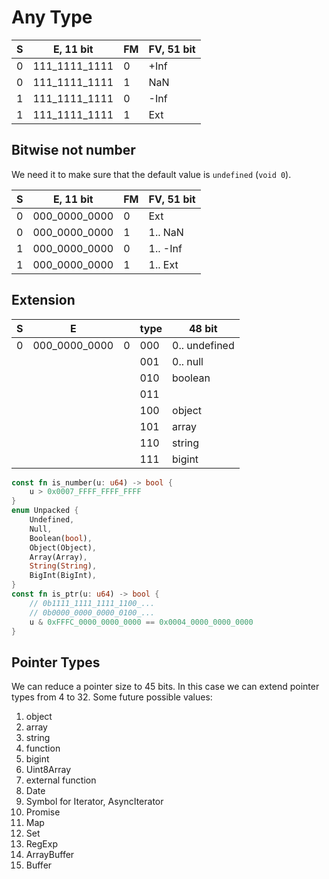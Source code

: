 # Any Type

|S|E, 11 bit    |FM|FV, 51 bit|
|-|-------------|--|----------|
|0|111_1111_1111|0 |+Inf      |
|0|111_1111_1111|1 |NaN       |
|1|111_1111_1111|0 |-Inf      |
|1|111_1111_1111|1 |Ext       |

## Bitwise not number

We need it to make sure that the default value is `undefined` (`void 0`).

|S|E, 11 bit    |FM|FV, 51 bit|
|-|-------------|--|----------|
|0|000_0000_0000|0 |Ext       |
|0|000_0000_0000|1 |1.. NaN   |
|1|000_0000_0000|0 |1.. -Inf  |
|1|000_0000_0000|1 |1.. Ext   |

## Extension

|S|E            | |type|48 bit        |
|-|-------------|-|----|--------------|
|0|000_0000_0000|0|000 |0.. undefined |
| |             | |001 |0.. null      |
| |             | |010 |boolean       |
| |             | |011 |              |
| |             | |100 |object        |
| |             | |101 |array         |
| |             | |110 |string        |
| |             | |111 |bigint        |

```rust
const fn is_number(u: u64) -> bool {
    u > 0x0007_FFFF_FFFF_FFFF
}
enum Unpacked {
    Undefined,
    Null,
    Boolean(bool),
    Object(Object),
    Array(Array),
    String(String),
    BigInt(BigInt),
}
const fn is_ptr(u: u64) -> bool {
    // 0b1111_1111_1111_1100_...
    // 0b0000_0000_0000_0100_...
    u & 0xFFFC_0000_0000_0000 == 0x0004_0000_0000_0000
}
```

## Pointer Types

We can reduce a pointer size to 45 bits. In this case we can extend pointer types from 4 to 32. Some future possible values:

1. object
2. array
3. string
4. function
5. bigint
6. Uint8Array
7. external function
8. Date
9. Symbol for Iterator, AsyncIterator
10. Promise
11. Map
12. Set
13. RegExp
14. ArrayBuffer
15. Buffer
